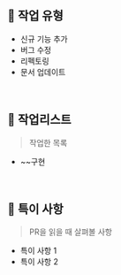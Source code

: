 ## 📘 작업 유형

- 신규 기능 추가
- 버그 수정
- 리펙토링
- 문서 업데이트

<br/>

## 📑 작업리스트

> 작업한 목록

- ~~구현

<br />

## 🚧 특이 사항

> PR을 읽을 때 살펴볼 사항

- 특이 사항 1
- 특이 사항 2
